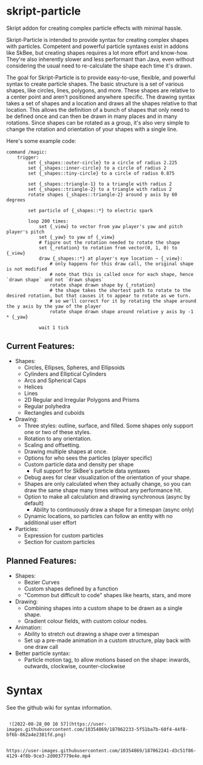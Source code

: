 # skript-particle
 Skript addon for creating complex particle effects with minimal hassle.
 
 Skript-Particle is intended to provide syntax for creating complex shapes with particles. Competent and powerful particle syntaxes exist in addons like SkBee, but creating shapes requires a lot more effort and know-how. 
 They're also inherently slower and less performant than Java, even without considering the usual need to re-calculate the shape each time it's drawn.
 
 The goal for Skript-Particle is to provide easy-to-use, flexible, and powerful syntax to create particle shapes. 
 The basic structure is a set of various shapes, like circles, lines, polygons, and more. These shapes are relative to a center point and aren't positioned anywhere specific. 
 The drawing syntax takes a set of shapes and a location and draws all the shapes relative to that location. 
 This allows the definition of a bunch of shapes that only need to be defined once and can then be drawn in many places and in many rotations. 
 Since shapes can be rotated as a group, it's also very simple to change the rotation and orientation of your shapes with a single line.

Here's some example code:
```
command /magic:
    trigger:
        set {_shapes::outer-circle} to a circle of radius 2.225
        set {_shapes::inner-circle} to a circle of radius 2
        set {_shapes::tiny-circle} to a circle of radius 0.875

        set {_shapes::triangle-1} to a triangle with radius 2
        set {_shapes::triangle-2} to a triangle with radius 2
        rotate shapes {_shapes::triangle-2} around y axis by 60 degrees

        set particle of {_shapes::*} to electric spark

        loop 200 times:
            set {_view} to vector from yaw player's yaw and pitch player's pitch
            set {_yaw} to yaw of {_view}
            # figure out the rotation needed to rotate the shape 
            set {_rotation} to rotation from vector(0, 1, 0) to {_view}
            draw {_shapes::*} at player's eye location ~ {_view}:
                # only happens for this draw call, the original shape is not modified
                # note that this is called once for each shape, hence `drawn shape` and not `drawn shapes`
                rotate shape drawn shape by {_rotation}
                # the shape takes the shortest path to rotate to the desired rotation, but that causes it to appear to rotate as we turn.
                # so we'll correct for it by rotating the shape around the y axis by the yaw of the player
                rotate shape drawn shape around relative y axis by -1 * {_yaw}

            wait 1 tick 
```
 
## Current Features:
- Shapes:
  - Circles, Ellipses, Spheres, and Ellipsoids
  - Cylinders and Elliptical Cylinders
  - Arcs and Spherical Caps
  - Helices
  - Lines
  - 2D Regular and Irregular Polygons and Prisms
  - Regular polyhedra
  - Rectangles and cuboids
- Drawing:
  - Three styles: outline, surface, and filled. Some shapes only support one or two of these styles.
  - Rotation to any orientation.
  - Scaling and offsetting.
  - Drawing multiple shapes at once.
  - Options for who sees the particles (player specific)
  - Custom particle data and density per shape
    - Full support for SkBee's particle data syntaxes
  - Debug axes for clear visualization of the orientation of your shape.
  - Shapes are only calculated when they actually change, so you can draw the same shape many times without any performance hit.
  - Option to make all calculation and drawing synchronous (async by default)
     - Ability to continuously draw a shape for a timespan (async only)
  - Dynamic locations, so particles can follow an entity with no additional user effort
- Particles:
  - Expression for custom particles
  - Section for custom particles

 ## Planned Features:
 - Shapes:
   - Bezier Curves
   - Custom shapes defined by a function
   - "Common but difficult to code" shapes like hearts, stars, and more
 - Drawing:
   - Combining shapes into a custom shape to be drawn as a single shape.
   - Gradient colour fields, with custom colour nodes.
 - Animation:
   - Ability to stretch out drawing a shape over a timespan
   - Set up a pre-made animation in a custom structure, play back with one draw call 
 - Better particle syntax:
   - Particle motion tag, to allow motions based on the shape: inwards, outwards, clockwise, counter-clockwise

 # Syntax
See the github wiki for syntax information.
```
 
 ![2022-08-28_00 10 57](https://user-images.githubusercontent.com/10354869/187062233-5f51ba7b-60f4-44f8-bf6b-862a4e2381fd.png)


https://user-images.githubusercontent.com/10354869/187062241-d3c51f86-4129-4f8b-9ce3-2d0037779e4e.mp4


